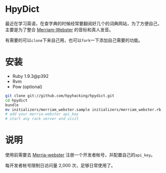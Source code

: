# HpyDict

最近在学习英语，在查字典的时候经常要翻阅好几个的词典网站，为了方便自己，主要是为了整合 [Merriam-Webster](http://www.merriam-webster.com) 的音标和真人发音。

有需要的可以`clone`下来自己用，也可以`fork`一下添加自己需要的功能。

# 安装

* Ruby 1.9.3@p392
* Rvm
* Pow (optional)

```bash
git clone git://github.com/hpyhacking/hpydict.git
cd hpydict
bundle
mv initializers/merriam_webster.sample initializers/merriam_webster.rb
# add your merria-webster api_key
# start any rack server and visit
```

# 说明

使用前需要去 [Merria-webster](http://www.dictionaryapi.com) 注册一个开发者帐号，并配置自己的`api_key`。

每开发者帐号限制日访问量 2,000 次，足够日常使用了。
